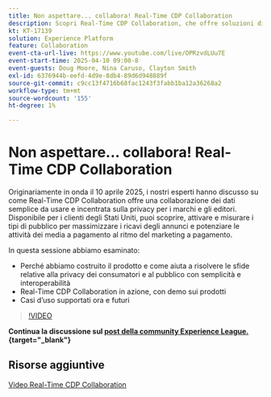 ```yaml
---
title: Non aspettare... collabora! Real-Time CDP Collaboration
description: Scopri Real-Time CDP Collaboration, che offre soluzioni di dati incentrate sulla privacy per brand e editori per migliorare l’attivazione del pubblico, massimizzare i ricavi dagli annunci e semplificare l’attività a pagamento dei media, con demo di prodotti, approfondimenti degli esperti e prossimi casi d’uso.
kt: KT-17139
solution: Experience Platform
feature: Collaboration
event-cta-url-live: https://www.youtube.com/live/OPRzvdLUu7E
event-start-time: 2025-04-10 09:00-8
event-guests: Doug Moore, Nina Caruso, Clayton Smith
exl-id: 6376944b-eefd-4d9e-8db4-89d6d948889f
source-git-commit: c9cc13f4716b68fac1243f3fabb1ba12a36268a2
workflow-type: tm+mt
source-wordcount: '155'
ht-degree: 1%

---
```


# Non aspettare... collabora! Real-Time CDP Collaboration

Originariamente in onda il 10 aprile 2025, i nostri esperti hanno discusso su come Real-Time CDP Collaboration offre una collaborazione dei dati semplice da usare e incentrata sulla privacy per i marchi e gli editori. Disponibile per i clienti degli Stati Uniti, puoi scoprire, attivare e misurare i tipi di pubblico per massimizzare i ricavi degli annunci e potenziare le attività dei media a pagamento al ritmo del marketing a pagamento.

In questa sessione abbiamo esaminato:

* Perché abbiamo costruito il prodotto e come aiuta a risolvere le sfide relative alla privacy dei consumatori e al pubblico con semplicità e interoperabilità
* Real-Time CDP Collaboration in azione, con demo sui prodotti
* Casi d’uso supportati ora e futuri

>[!VIDEO](https://video.tv.adobe.com/v/3457557/?quality=12&learn=on)

**Continua la discussione sul [post della community Experience League.](https://experienceleaguecommunities.adobe.com/t5/real-time-customer-data-platform/experience-le[...]ive-post-session-talk-don-t-wait/td-p/748173){target="_blank"}**

## Risorse aggiuntive

[Video Real-Time CDP Collaboration](https://experienceleague.adobe.com/it/docs/platform-learn/tutorials/collaboration/real-time-cdp-collaboration-overview)
